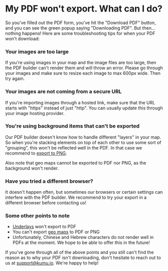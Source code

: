 # My PDF won't export. What can I do? 

So you've filled out the PDF form, you've hit the "Download PDF" button, and you can see the green popup saying "Downloading PDF".
But then... nothing happens! Here are some troubleshooting tips for when your PDF won't download: 

### Your images are too large
If you're using images in your map and the image files are too large, then the PDF builder can't render them and will throw an error. 
Please go through your images and make sure to resize each image to max 600px wide. Then try again. 

### Your images are not coming from a secure URL
If you're importing images through a hosted link, make sure that the URL starts with "https" instead of just "http". 
You can usually update this through your image hosting provider. 

### You're using background items that can't be exported
Our PDF builder doesn't know how to handle different "layers" in your map. 
So when you're stacking elements on top of each other to use some sort of "grouping", this won't be reflected well in the PDF. 
In that case we recommend to [export to PNG](/guides/export.html). 

Also note that geo maps cannot be exported to PDF nor PNG, as the background won't render. 

### Have you tried a different browser? 
It doesn't happen often, but sometimes our browsers or certain settings can interfere with the PDF builder. 
We recommend to try your export in a different browser before contacting us!

### Some other points to note
- [Underlays](/guides/underlays.html) won't export to PDF
- You can't export [geo maps](/guides/templates/geo.html) to PDF or PNG
- Unfortunately, Chinese and Hebrew characters do not render well in PDFs at the moment. We hope to be able to offer this in the future!

If you've gone through all of the above points and you still can't find the reason as to why your PDF isn't downloading, don't hesitate to reach out to us at support@kumu.io. We're happy to help!
